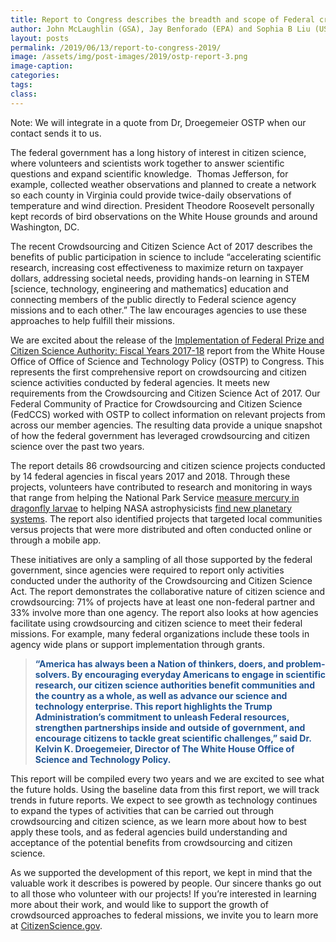 ```yaml
---
title: Report to Congress describes the breadth and scope of Federal crowdsourcing and citizen science
author: John McLaughlin (GSA), Jay Benforado (EPA) and Sophia B Liu (USGS)
layout: posts
permalink: /2019/06/13/report-to-congress-2019/
image: /assets/img/post-images/2019/ostp-report-3.png
image-caption: 
categories:
tags:
class: 
---
```

 
Note: We will integrate in a quote from Dr, Droegemeier OSTP when our contact sends it to us.
 
The federal government has a long history of interest in citizen science, where volunteers and scientists work together to answer scientific questions and expand scientific knowledge.  Thomas Jefferson, for example, collected weather observations and planned to create a network so each county in Virginia could provide twice-daily observations of temperature and wind direction. President Theodore Roosevelt personally kept records of bird observations on the White House grounds and around Washington, DC. 

The recent Crowdsourcing and Citizen Science Act of 2017 describes the benefits of public participation in science to include “accelerating scientific research, increasing cost effectiveness to maximize return on taxpayer dollars, addressing societal needs, providing hands-on learning in STEM [science, technology, engineering and mathematics] education and connecting members of the public directly to Federal science agency missions and to each other.” The law encourages agencies to use these approaches to help fulfill their missions.
 
We are excited about the release of the <a href="{{ site.baseurl }}/assets/federal-prize-and-citizen-science-implementation-FY17-18_report-and-appendices_full-report.pdf" target="_blankd" rel="noopener">Implementation of Federal Prize and Citizen Science Authority: Fiscal Years 2017-18</a> report from the White House Office of Office of Science and Technology Policy (OSTP) to Congress. This represents the first comprehensive report on crowdsourcing and citizen science activities conducted by federal agencies. It meets new requirements from the Crowdsourcing and Citizen Science Act of 2017. Our Federal Community of Practice for Crowdsourcing and Citizen Science (FedCCS) worked with OSTP to collect information on relevant projects from across our member agencies. The resulting data provide a unique snapshot of how the federal government has leveraged crowdsourcing and citizen science over the past two years. 
 
The report details 86 crowdsourcing and citizen science projects conducted by 14 federal agencies in fiscal years 2017 and 2018. Through these projects, volunteers have contributed to research and monitoring in ways that range from helping the National Park Service <a href="https://www.citizenscience.gov/catalog/428/" target="_blank" rel="noopener">measure mercury in dragonfly larvae</a> to helping NASA astrophysicists <a href="https://www.citizenscience.gov/catalog/7/" target="_blank" rel="noopener" target="_blank" rel="noopener">find new planetary systems</a>. The report also identified projects that targeted local communities versus projects that were more distributed and often conducted online or through a mobile app. 
 
These initiatives are only a sampling of all those supported by the federal government, since agencies were required to report only activities conducted under the authority of the Crowdsourcing and Citizen Science Act. The report demonstrates the collaborative nature of citizen science and crowdsourcing: 71% of projects have at least one non-federal partner and 33% involve more than one agency. The report also looks at how agencies facilitate using crowdsourcing and citizen science to meet their federal missions. For example, many federal organizations include these tools in agency wide plans or support implementation through grants.

<blockquote>
<span style="color: #205493;"><strong>“America has always been a Nation of thinkers, doers, and problem-solvers. By encouraging everyday Americans to engage in scientific research, our citizen science authorities benefit communities and the country as a whole, as well as advance our science and technology enterprise. This report highlights the Trump Administration’s commitment to unleash Federal resources, strengthen partnerships inside and outside of government, and encourage citizens to tackle great scientific challenges,” said Dr. Kelvin K. Droegemeier, Director of The White House Office of Science and Technology Policy.</strong></span>
</blockquote>

 
This report will be compiled every two years and we are excited to see what the future holds. Using the baseline data from this first report, we will track trends in future reports. We expect to see growth as technology continues to expand the types of activities that can be carried out through crowdsourcing and citizen science, as we learn more about how to best apply these tools, and as federal agencies build understanding and acceptance of the potential benefits from crowdsourcing and citizen science.
 
As we supported the development of this report, we kept in mind that the valuable work it describes is powered by people. Our sincere thanks go out to all those who volunteer with our projects! If you’re interested in learning more about their work, and would like to support the growth of crowdsourced approaches to federal missions, we invite you to learn more at <a href="https://www.citizenscience.gov/" target="_blank" rel="noopener">CitizenScience.gov</a>.

